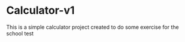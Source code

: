 # Calculator-v1
This is a simple calculator project created to do some exercise for the school test
